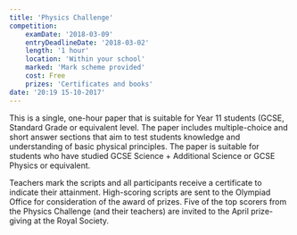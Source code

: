 ```yaml
---
title: 'Physics Challenge'
competition:
    examDate: '2018-03-09'
    entryDeadlineDate: '2018-03-02'
    length: '1 hour'
    location: 'Within your school'
    marked: 'Mark scheme provided'
    cost: Free
    prizes: 'Certificates and books'
date: '20:19 15-10-2017'
---
```


This is a single, one-hour paper that is suitable for Year 11 students (GCSE, Standard Grade or equivalent level. The paper includes multiple-choice and short answer sections that aim to test students knowledge and understanding of basic physical principles. The paper is suitable for students who have studied GCSE Science + Additional Science or GCSE Physics or equivalent.

Teachers mark the scripts and all participants receive a certificate to indicate their attainment. High-scoring scripts are sent to the Olympiad Office for consideration of the award of prizes. Five of the top scorers from the Physics Challenge (and their teachers) are invited to the April prize-giving at the Royal Society.